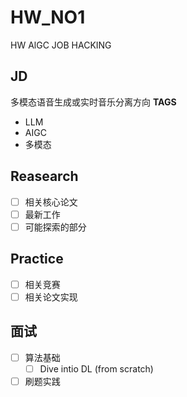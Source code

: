 # HW_NO1
HW AlGC JOB HACKING

## JD
多模态语音生成或实时音乐分离方向
**TAGS**
- LLM
- AIGC
- 多模态

## Reasearch
 - [ ] 相关核心论文
 - [ ] 最新工作
 - [ ] 可能探索的部分

## Practice

- [ ] 相关竞赛
- [ ] 相关论文实现

## 面试

- [ ] 算法基础
    - [ ] Dive intio DL  (from scratch)
- [ ] 刷题实践
